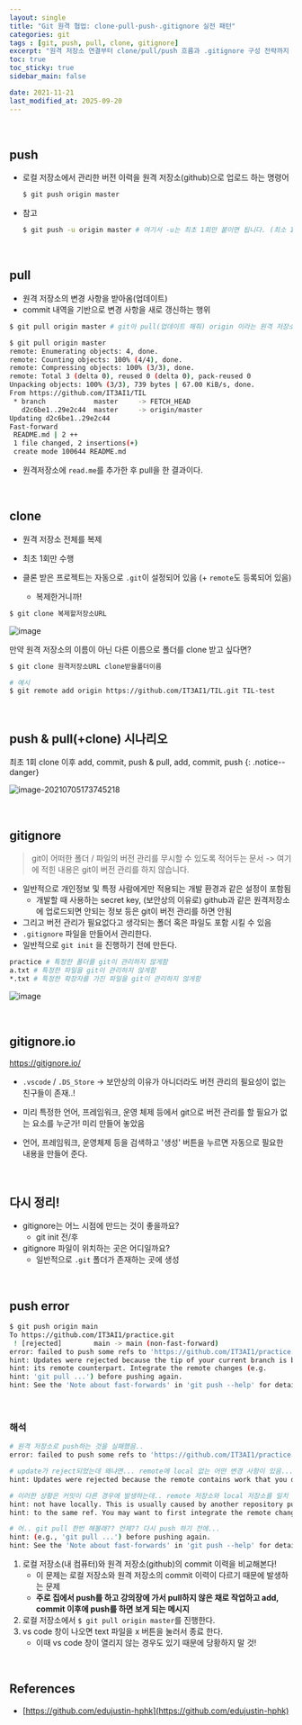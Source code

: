 ```yaml
---
layout: single
title: "Git 원격 협업: clone·pull·push·.gitignore 실전 패턴"
categories: git
tags : [git, push, pull, clone, gitignore]
excerpt: "원격 저장소 연결부터 clone/pull/push 흐름과 .gitignore 구성 전략까지 협업 필수 명령 사용 패턴 정리"
toc: true
toc_sticky: true
sidebar_main: false

date: 2021-11-21
last_modified_at: 2025-09-20
---
```


<br>

## push

- 로컬 저장소에서 관리한 버전 이력을 원격 저장소(github)으로 업로드 하는 명령어

    ```bash
    $ git push origin master
    ```

- 참고

  ```bash
  $ git push -u origin master # 여기서 -u는 최초 1회만 붙이면 됩니다. (최소 1회 push 할 때만 붙이자!)
  ```

<br>

## pull

- 원격 저장소의 변경 사항을 받아옴(업데이트)
- commit 내역을 기반으로 변경 사항을 새로 갱신하는 행위 

```bash
$ git pull origin master # git아 pull(업데이트 해줘) origin 이라는 원격 저장소로부터 master 브랜치를!
```


```bash
$ git pull origin master
remote: Enumerating objects: 4, done.
remote: Counting objects: 100% (4/4), done.
remote: Compressing objects: 100% (3/3), done.
remote: Total 3 (delta 0), reused 0 (delta 0), pack-reused 0
Unpacking objects: 100% (3/3), 739 bytes | 67.00 KiB/s, done.
From https://github.com/IT3AI1/TIL
 * branch            master     -> FETCH_HEAD
   d2c6be1..29e2c44  master     -> origin/master
Updating d2c6be1..29e2c44
Fast-forward
 README.md | 2 ++
 1 file changed, 2 insertions(+)
 create mode 100644 README.md

```
- 원격저장소에 `read.me`를 추가한 후 pull을 한 결과이다.

<br>

## clone

- 원격 저장소 전체를 복제
- 최초 1회만 수행 

- 클론 받은 프로젝트는 자동으로 `.git`이 설정되어 있음 (+ `remote`도 등록되어 있음)
  - 복제한거니까!

```bash
$ git clone 복제할저장소URL
```

![image](https://user-images.githubusercontent.com/78655692/142751834-05409a9e-7e73-45c0-b593-06423092014d.png)

만약 원격 저장소의 이름이 아닌 다른 이름으로 폴더를 clone 받고 싶다면?

```bash
$ git clone 원격저장소URL clone받을폴더이름

# 예시
$ git remote add origin https://github.com/IT3AI1/TIL.git TIL-test
```

<br>

## push & pull(+clone)  시나리오

최초 1회 clone 이후 add, commit, push & pull, add, commit, push
{: .notice--danger}

![image-20210705173745218](https://user-images.githubusercontent.com/78655692/142751903-bbafbce5-7908-40e7-a4cd-a4056dfa0d61.png)

<br>

## gitignore

> git이 어떠한 폴더 / 파일의 버전 관리를 무시할 수 있도록 적어두는 문서 -> 여기에 적힌 내용은 git이 버전 관리를 하지 않습니다.

- 일반적으로 개인정보 및 특정 사람에게만 적용되는 개발 환경과 같은 설정이 포함됨
  - 개발할 때 사용하는 secret key, (보안상의 이유로) github과 같은 원격저장소에 업로드되면 안되는 정보 등은 git이 버전 관리를 하면 안됨
- 그리고 버전 관리가 필요없다고 생각되는 폴더 혹은 파일도 포함 시킬 수 있음 
- `.gitignore` 파일을 만들어서 관리한다. 
- 일반적으로  `git init` 을 진행하기 전에 만든다.


```bash
practice # 특정한 폴더를 git이 관리하지 않게함
a.txt # 특정한 파일을 git이 관리하지 않게함
*.txt # 특정한 확장자를 가진 파일을 git이 관리하지 않게함
```

![image](https://user-images.githubusercontent.com/78655692/142752209-e4903b45-91b5-48cd-92f7-a32558d138bf.png)

<br>

## gitignore.io

https://gitignore.io/

- `.vscode` / `.DS_Store`  -> 보안상의 이유가 아니더라도 버전 관리의 필요성이 없는 친구들이 존재..! 

- 미리 특정한 언어, 프레임워크, 운영 체제 등에서 git으로 버전 관리를 할 필요가 없는 요소를 누군가! 미리 만들어 놓았음 
- 언어, 프레임워크, 운영체제 등을 검색하고 '생성' 버튼을 누르면 자동으로 필요한 내용을 만들어 준다.

<br>

## 다시 정리!

- gitignore는 어느 시점에 만드는 것이 좋을까요?	
  - git init 전/후
- gitignore 파일이 위치하는 곳은 어디일까요?
  -  일반적으로 `.git` 폴더가 존재하는 곳에 생성

<br>

## push error

```bash
$ git push origin main
To https://github.com/IT3AI1/practice.git
 ! [rejected]        main -> main (non-fast-forward)
error: failed to push some refs to 'https://github.com/IT3AI1/practice.git'   # 거절됨...
hint: Updates were rejected because the tip of your current branch is behind  
hint: its remote counterpart. Integrate the remote changes (e.g.
hint: 'git pull ...') before pushing again.
hint: See the 'Note about fast-forwards' in 'git push --help' for details.     
```

<br>

### 해석 

```bash
# 원격 저장소로 push하는 것을 실패했음..
error: failed to push some refs to 'https://github.com/IT3AI1/practice.git' 

# update가 reject되었는데 왜냐면... remote에 local 없는 어떤 변경 사항이 있음...
hint: Updates were rejected because the remote contains work that you do

# 이러한 상황은 커밋이 다른 경우에 발생하는데.. remote 저장소와 local 저장소를 일치 시켜야 할 것 같음...
hint: not have locally. This is usually caused by another repository pushing
hint: to the same ref. You may want to first integrate the remote changes

# 어.. git pull 한번 해볼래?? 언제?? 다시 push 하기 전에...
hint: (e.g., 'git pull ...') before pushing again.
hint: See the 'Note about fast-forwards' in 'git push --help' for details.
```

1. 로컬 저장소(내 컴퓨터)와 원격 저장소(github)의 commit 이력을 비교해본다!
   - 이 문제는 로컬 저장소와 원격 저장소의 commit 이력이 다르기 때문에 발생하는 문제 
   - **주로 집에서 push를 하고 강의장에 가서 pull하지 않은 채로 작업하고 add, commit 이후에 push를 하면 보게 되는 메시지**
2. 로컬 저장소에서 `$ git pull origin master`를 진행한다. 
3. vs code 창이 나오면 text 파일을 x 버튼을 눌러서 종료 한다.
   - 이때 vs code 창이 열리지 않는 경우도 있기 때문에 당황하지 말 것!

<br>

## References 

- [https://github.com/edujustin-hphk](https://github.com/edujustin-hphk)